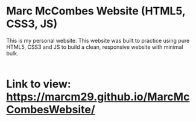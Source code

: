 # Marc McCombes Website (HTML5, CSS3, JS)
This is my personal website. This website was built to practice using pure HTML5, CSS3 and JS to build a clean, responsive website with minimal bulk. <br />
<br /> 
# Link to view: https://marcm29.github.io/MarcMcCombesWebsite/ 
